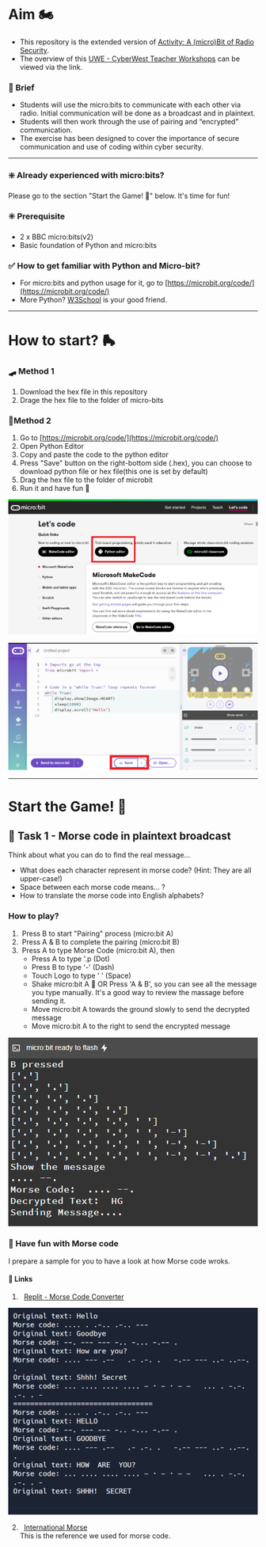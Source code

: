 # Aim 🏍️

- This repository is the extended version of [Activity: A (micro)Bit of Radio Security](https://github.com/uwe-cyber/micro-bit_of_radio_security).
- The overview of this [UWE - CyberWest Teacher Workshops](https://github.com/uwe-cyber/teachersworkshop2024/blob/main/lesson-microbitradiosecurity.md) can be viewed via the link.

### 🍵 Brief

- Students will use the micro:bits to communicate with each other via radio. Initial communication will be done as a broadcast and in plaintext.
- Students will then work through the use of pairing and “encrypted” communication.
- The exercise has been designed to cover the importance of secure communication and use of coding within cyber security.

---

### ❇️ Already experienced with micro:bits?

Please go to the section "Start the Game! 🤖" below. It's time for fun!

### ✳️ Prerequisite

- 2 x BBC micro:bits(v2)
- Basic foundation of Python and micro:bits

### ✅ How to get familiar with Python and Micro-bit?

- For micro:bits and python usage for it, go to [https://microbit.org/code/](https://microbit.org/code/)
- More Python? [W3School](https://www.w3schools.com/python/default.asp) is your good friend.

---

# How to start? 🛼

### 🛹 Method 1

1. Download the hex file in this repository
2. Drage the hex file to the folder of micro-bits

### 🛴Method 2

1. Go to [https://microbit.org/code/](https://microbit.org/code/)
2. Open Python Editor
3. Copy and paste the code to the python editor
4. Press "Save" button on the right-bottom side (.hex), you can choose to download python file or hex file(this one is set by default)
5. Drag the hex file to the folder of microbit
6. Run it and have fun 🤞

![python editor](./images/01-python-editor.png)

![Save file](./images/03-save-file.png)

---

# Start the Game! 🤖

## 🏀 Task 1 - Morse code in plaintext broadcast

Think about what you can do to find the real message...

- What does each character represent in morse code? (Hint: They are all upper-case!)
- Space between each morse code means... ?
- How to translate the morse code into English alphabets?

### How to play?

1.  &nbsp;Press B to start "Pairing" process (micro:bit A)
2.  &nbsp;Press A & B to complete the pairing (micro:bit B)
3.  &nbsp;Press A to type Morse Code (micro:bit A), then
    - Press A to type '.p (Dot)
    - Press B to type '-' (Dash)
    - Touch Logo to type ' ' (Space)
    - Shake micro:bit A 🫨 OR Press 'A & B', so you can see all the message you type manually. It's a good way to review the massage before sending it.
    - Move micro:bit A towards the ground slowly to send the decrypted message
    - Move micro:bit A to the right to send the encrypted message

![Print the output](./images/04-print-output.png)

### 🍧 Have fun with Morse code

I prepare a sample for you to have a look at how Morse code wroks.

#### 🔗 Links

1. &nbsp; [Replit - Morse Code Converter](https://replit.com/@iceueb/morse-code?v=1) <br>

![Morse Code Converter](./images/02-Morse-Code-Converter.png)

2. &nbsp; [International Morse](https://morsecode.world/international/morse2.html) <br>
   This is the reference we used for morse code.
